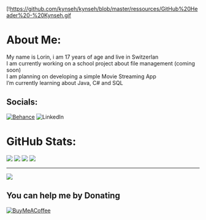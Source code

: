 [!https://github.com/kynseh/kynseh/blob/master/ressources/GitHub%20Header%20-%20Kynseh.gif

# About Me:
My name is Lorin, i am 17 years of age and live in Switzerlan
<br>I am currently working on a school project about file management (coming soon)
<br>I am planning on developing a simple Movie Streaming App
<br>I’m currently learning about Java, C# and SQL


## Socials:
[![Behance](https://img.shields.io/badge/Behance-1769ff?logo=behance&logoColor=white)](https://behance.net/xdlorin) ![LinkedIn](https://img.shields.io/badge/LinkedIn-%230077B5.svg?logo=linkedin&logoColor=white)

# GitHub Stats:
![](https://github-readme-stats.vercel.app/api?username=kynseh&theme=radical&hide_border=true&include_all_commits=false&count_private=false) 
![](https://github-readme-streak-stats.herokuapp.com/?user=kynseh&theme=radical&hide_border=true)
![](https://github-readme-stats.vercel.app/api/top-langs/?username=kynseh&theme=radical&hide_border=true&include_all_commits=false&count_private=false&layout=compact)
![](https://quotes-github-readme.vercel.app/api?type=horizontal&theme=radical)

---
[![](https://visitcount.itsvg.in/api?id=kynseh&icon=3&color=10)](https://visitcount.itsvg.in)

## You can help me by Donating
[![BuyMeACoffee](https://img.shields.io/badge/Buy%20Me%20a%20Coffee-ee4185?style=for-the-badge&logo=buy-me-a-coffee&logoColor=gold)](https://buymeacoffee.com/kynseh)
